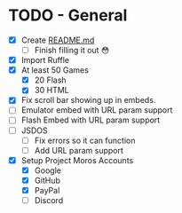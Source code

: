 # TODO - General

- [x] Create [README.md](/README.md)
  - [ ] Finish filling it out :flushed:
- [x] Import Ruffle
- [x] At least 50 Games
  - [x] 20 Flash
  - [x] 30 HTML
- [x] Fix scroll bar showing up in embeds.
- [ ] Emulator embed with URL param support
- [ ] Flash Embed with URL param support
- [ ] JSDOS
  - [ ] Fix errors so it can function
  - [ ] Add URL param support
- [x] Setup Project Moros Accounts
  - [x] Google
  - [x] GitHub
  - [x] PayPal
  - [ ] Discord
